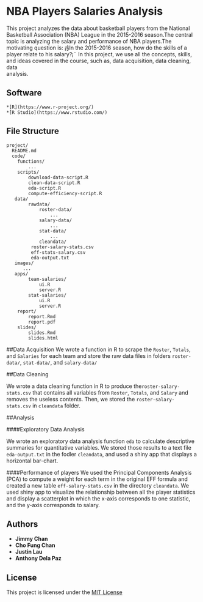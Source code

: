 # NBA Players Salaries Analysis

This project analyzes the data about basketball players from the National Basketball
Association (NBA) League in the 2015-2016 season.The central topic is analyzing the salary 
and performance of NBA players.The motivating question is: ¡§In the 2015-2016 season, how 
do the skills of a player relate to his salary?¡¨ In this project, we use all the concepts,
skills, and ideas covered in the course, such as, data acquisition, data cleaning, data  
analysis.


## Software

```
*[R](https://www.r-project.org/)
*[R Studio](https://www.rstudio.com/)

```

## File Structure

```
project/
  README.md
  code/
    functions/
        ...
    scripts/
        download-data-script.R
        clean-data-script.R
        eda-script.R
        compute-efficiency-script.R
   data/
        rawdata/
            roster-data/
                ...
            salary-data/
                ...
            stat-data/
                ...
            cleandata/
         roster-salary-stats.csv
         eff-stats-salary.csv
         eda-output.txt
   images/
      ...
   apps/
        team-salaries/
            ui.R
            server.R
        stat-salaries/
            ui.R
            server.R
    report/
        report.Rmd
        report.pdf
    slides/
        slides.Rmd
        slides.html
```

##Data Acquisition
We wrote a function in R to scrape the `Roster`, `Totals`, and `Salaries` for each team 
and store the raw data files in folders `roster-data/`, `stat-data/`, and `salary-data/`


##Data Cleaning

We wrote a data cleaning function in R to produce the`roster-salary-stats.csv` that contains all variables from 
`Roster`, `Totals`, and `Salary` and removes the useless contents. Then, we stored the 
`roster-salary-stats.csv` in `cleandata` folder.

##Analysis

####Exploratory Data Analysis

We wrote an exploratory data analysis function `eda` to calculate descriptive summaries for quantitative
variables. We stored those results to a text file `eda-output.txt` in the fodler `cleandata`, and used a shiny
app that displays a horizontal bar-chart.

####Performance of players
We used the Principal Components Analysis (PCA) to compute a weight for each term in the original EFF formula and
created a new table `eff-salary-stats.csv` in the directory `cleandata`. We used shiny app to visualize the 
relationship between all the player statistics and display a scatterplot in which the x-axis corresponds to one 
statistic, and the y-axis corresponds to salary.


## Authors

* **Jimmy Chan** 
* **Cho Fung Chan**
* **Justin Lau**
* **Anthony Dela Paz**

## License

This project is licensed under the [MIT License](https://opensource.org/licenses/MIT)
